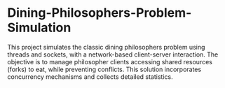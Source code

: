# Dining-Philosophers-Problem-Simulation
This project simulates the classic dining philosophers problem using threads and sockets, with a network-based client-server interaction. The objective is to manage philosopher clients accessing shared resources (forks) to eat, while preventing conflicts. This solution incorporates concurrency mechanisms and collects detailed statistics.
